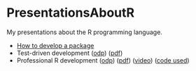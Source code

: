 # PresentationsAboutR

My presentations about the R programming language.

 * [How to develop a package](PackageDevelopment/README.md)
 * Test-driven development ([odp](TestDrivenDevelopment/TestDrivenDevelopment.odp)) ([pdf](TestDrivenDevelopment.pdf))
 * Professional R development ([odp](ProfessionalRdevelopment/ProfessionalRDevelopment.odp)) ([pdf](ProfessionalRDevelopment.pdf)) ([video](http://streaming3.service.rug.nl/p2gplayer/Player.aspx?id=c9GNy2)) ([code used](https://github.com/richelbilderbeek/prde))

